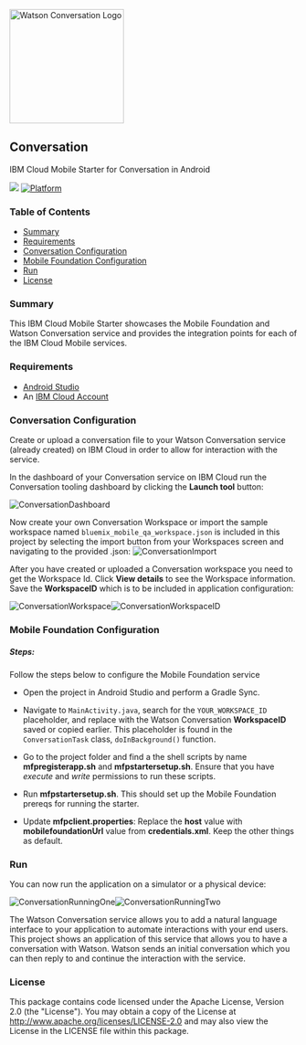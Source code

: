<img
src="https://bluemixassets.eu-gb.mybluemix.net/api/Products/image/logos/conversation.svg?key=[starter-watson-conversation]&event=readme-image-view" alt="Watson Conversation Logo" width="200px"/>

## Conversation
IBM Cloud Mobile Starter for Conversation in Android

[![](https://img.shields.io/badge/bluemix-powered-blue.svg)](https://bluemix.net)
[![Platform](https://img.shields.io/badge/platform-android-lightgrey.svg?style=flat)](https://developer.android.com/index.html)

### Table of Contents
* [Summary](#summary)
* [Requirements](#requirements)
* [Conversation Configuration](#conversation-configuration)
* [Mobile Foundation Configuration](#mobile-foundation-configuration)
* [Run](#run)
* [License](#license)

### Summary
This IBM Cloud Mobile Starter showcases the Mobile Foundation and Watson Conversation service and provides the integration points for each of the IBM Cloud Mobile services.

### Requirements
* [Android Studio](https://developer.android.com/studio/index.html)
* An [IBM Cloud Account](https://www.bluemix.net/)

### Conversation Configuration
Create or upload a conversation file to your Watson Conversation service (already created) on IBM Cloud in order to allow for interaction with the service.

In the dashboard of your Conversation service on IBM Cloud run the Conversation tooling dashboard by clicking the **Launch tool** button:

![ConversationDashboard](README_Images/ConversationDashboard.png)

Now create your own Conversation Workspace or import the sample workspace named `bluemix_mobile_qa_workspace.json` is included in this project by selecting the import button from your Workspaces screen and navigating to the provided .json:
![ConversationImport](README_Images/ConversationImport.png)

After you have created or uploaded a Conversation workspace you need to get the Workspace Id. Click **View details** to see the Workspace information. Save the **WorkspaceID** which is to be included in application configuration:

![ConversationWorkspace](README_Images/ConversationWorkspace.png)![ConversationWorkspaceID](README_Images/ConversationWorkspaceID.png)


### Mobile Foundation Configuration

##### Steps:
Follow the steps below to configure the Mobile Foundation service

* Open the project in Android Studio and perform a Gradle Sync.
* Navigate to `MainActivity.java`, search for the `YOUR_WORKSPACE_ID` placeholder, and replace with the Watson Conversation **WorkspaceID** saved or copied earlier.  This placeholder is found in the `ConversationTask` class, `doInBackground()` function.

* Go to the project folder and find a the shell scripts by name **mfpregisterapp.sh** and **mfpstartersetup.sh**. Ensure that you have *execute* and *write* permissions to run these scripts.
* Run **mfpstartersetup.sh**. This should set up the Mobile Foundation prereqs for running the starter.
* Update **mfpclient.properties**: Replace the **host** value with **mobilefoundationUrl** value from **credentials.xml**. Keep the other things as default.


### Run
You can now run the application on a simulator or a physical device:

![ConversationRunningOne](README_Images/ConversationRunningOne.png)![ConversationRunningTwo](README_Images/ConversationRunningTwo.png)


The Watson Conversation service allows you to add a natural language interface to your application to automate interactions with your end users. This project shows an application of this service that allows you to have a conversation with Watson. Watson sends an initial conversation which you can then reply to and continue the interaction with the service.

### License
This package contains code licensed under the Apache License, Version 2.0 (the "License"). You may obtain a copy of the License at http://www.apache.org/licenses/LICENSE-2.0 and may also view the License in the LICENSE file within this package.
